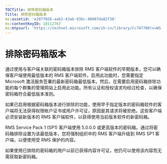 ```yaml
---
TOCTitle: 排除密码箱版本
Title: 排除密码箱版本
ms:assetid: 'e287f026-aab2-43ab-93bc-48087da82f36'
ms:contentKeyID: 18112767
ms:mtpsurl: 'https://technet.microsoft.com/zh-cn/library/Cc747700(v=WS.10)'
---
```


排除密码箱版本
==============

通过使用与客户端关联的密码箱版本排除 RMS 客户端软件的早期版本，您可以确保客户端使用最低版本的 RMS 客户端软件。启用此功能时，您需要指定 Microsoft 激活服务签署的最新密码箱最低版本。然后，在需要启用密码箱排除功能的每个群集的管理网站上启用此功能。所有认证和授权请求均经过检查，以确保密码箱符合最低版本准则。

如果已启用根据密码箱版本进行排除的功能，使用早于指定版本的密码箱软件的客户端将无法获得权限帐户证书或用户许可证，原因是其请求将被拒绝。这些客户端必须安装新版本的 RMS 客户端软件，以获得使用当前版本软件的新密码箱。

RMS Service Pack 1 (SP1) 客户端使用 5.0.0.0 或更高版本的密码箱。通过将密码箱排除设置为该最低版本，您将强制组织中的 RMS 客户端升级到 RMS SP1 客户端，以便使用受 RMS 保护的内容。

如果使用已排除的密码箱的用户以前已获得内容许可证，他仍可以使用该内容而无需获取新密码箱。
